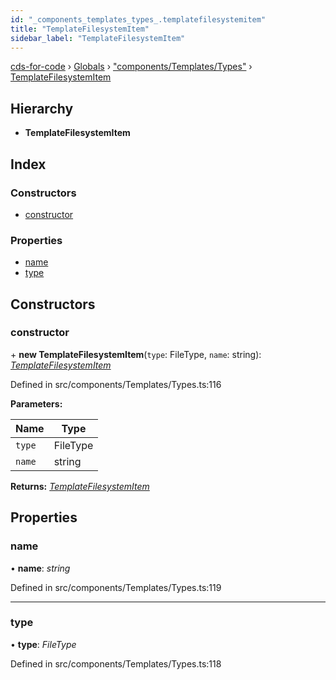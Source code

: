 ```yaml
---
id: "_components_templates_types_.templatefilesystemitem"
title: "TemplateFilesystemItem"
sidebar_label: "TemplateFilesystemItem"
---
```


[cds-for-code](../index.md) › [Globals](../globals.md) › ["components/Templates/Types"](../modules/_components_templates_types_.md) › [TemplateFilesystemItem](_components_templates_types_.templatefilesystemitem.md)

## Hierarchy

* **TemplateFilesystemItem**

## Index

### Constructors

* [constructor](_components_templates_types_.templatefilesystemitem.md#constructor)

### Properties

* [name](_components_templates_types_.templatefilesystemitem.md#name)
* [type](_components_templates_types_.templatefilesystemitem.md#type)

## Constructors

###  constructor

\+ **new TemplateFilesystemItem**(`type`: FileType, `name`: string): *[TemplateFilesystemItem](_components_templates_types_.templatefilesystemitem.md)*

Defined in src/components/Templates/Types.ts:116

**Parameters:**

Name | Type |
------ | ------ |
`type` | FileType |
`name` | string |

**Returns:** *[TemplateFilesystemItem](_components_templates_types_.templatefilesystemitem.md)*

## Properties

###  name

• **name**: *string*

Defined in src/components/Templates/Types.ts:119

___

###  type

• **type**: *FileType*

Defined in src/components/Templates/Types.ts:118
